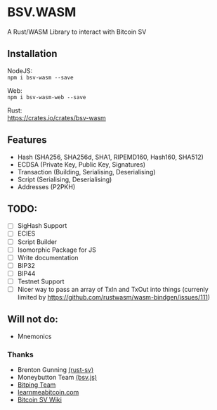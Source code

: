 # BSV.WASM

A Rust/WASM Library to interact with Bitcoin SV   

## Installation
NodeJS:  
`npm i bsv-wasm --save`

Web:  
`npm i bsv-wasm-web --save`

Rust:  
https://crates.io/crates/bsv-wasm

## Features
- Hash (SHA256, SHA256d, SHA1, RIPEMD160, Hash160, SHA512)
- ECDSA (Private Key, Public Key, Signatures)
- Transaction (Building, Serialising, Deserialising)
- Script (Serialising, Deserialising)
- Addresses (P2PKH)

## TODO:
- [ ] SigHash Support
- [ ] ECIES
- [ ] Script Builder
- [ ] Isomorphic Package for JS
- [ ] Write documentation
- [ ] BIP32
- [ ] BIP44
- [ ] Testnet Support
- [ ] Nicer way to pass an array of TxIn and TxOut into things (currenly limited by https://github.com/rustwasm/wasm-bindgen/issues/111)

## Will not do:
- Mnemonics

### Thanks
- Brenton Gunning [(rust-sv)](https://github.com/brentongunning/rust-sv)
- Moneybutton Team [(bsv.js)](https://github.com/moneybutton/bsv)
- [Bitping Team](https://bitping.com)
- [learnmeabitcoin.com](https://learnmeabitcoin.com)
- [Bitcoin SV Wiki](https://wiki.bitcoinsv.io)